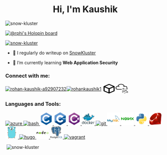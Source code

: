                                                                                                 
<h1 align="center">Hi, I'm Kaushik</h1>

<p align="left"> <img src="https://komarev.com/ghpvc/?username=snow-kluster&label=Profile%20views&color=0e75b6&style=flat-square" alt="snow-kluster" /> </p>

[![@rphi's Holopin board](https://holopin.io/api/user/board?user=snowkluster)](https://holopin.io/@snowkluster)

<p> <a href="https://github.com/ryo-ma/github-profile-trophy"><img src="https://github-profile-trophy.vercel.app/?username=snow-kluster&title=Stars,Commits,MultiLanguage,PullRequest,Issues,Repositories&theme=darkhub" alt="snow-kluster" /></a> </p>
 

- 📝 I regularly do writeup on [SnowKluster](https://snow-kluster.github.io/)

- 🌱 I’m currently learning **Web Application Security**
  
 
<h3 align="left">Connect with me:</h3>
<p align="left">
<a href="https://linkedin.com/in/rohan-kaushik-a92907232" target="blank"><img align="center" src="https://raw.githubusercontent.com/rahuldkjain/github-profile-readme-generator/master/src/images/icons/Social/linked-in-alt.svg" alt="rohan-kaushik-a92907232" height="30" width="40" /></a><a href="https://www.hackerrank.com/rohankaushik1" target="blank"><img align="center" src="https://raw.githubusercontent.com/rahuldkjain/github-profile-readme-generator/master/src/images/icons/Social/hackerrank.svg" alt="rohankaushik1" height="30" width="40" /></a>
<a href="https://app.hackthebox.com/profile/1030624" target="blank"><img align="center" src="hackthebox.svg" alt="kaushik_65" height="30" width="40" /></a><a href="https://tryhackme.com/p/kronosnull" target="blank"><img align="center" src="tryhackme.svg" alt="snowkluster" height="30" width="40" /></a>
</p>

<div>
  <h3>Languages and Tools:</h3>
  <a href="https://azure.microsoft.com/en-in/" target="_blank" rel="noreferrer"> <img src="https://www.vectorlogo.zone/logos/microsoft_azure/microsoft_azure-icon.svg" alt="azure" width="40" height="40"/> </a> 
  <a href="https://www.gnu.org/software/bash/" target="_blank" rel="noreferrer"> <img src="https://www.vectorlogo.zone/logos/gnu_bash/gnu_bash-icon.svg" alt="bash" width="40" height="40"/> </a> 
  <a href="https://www.cprogramming.com/" target="_blank" rel="noreferrer"> <img src="https://raw.githubusercontent.com/devicons/devicon/master/icons/c/c-original.svg" alt="c" width="40" height="40"/> </a> 
  <a href="https://www.w3schools.com/cpp/" target="_blank" rel="noreferrer"> <img src="https://raw.githubusercontent.com/devicons/devicon/master/icons/cplusplus/cplusplus-original.svg" alt="cplusplus" width="40" height="40"/> </a> <a href="https://www.w3schools.com/cs/" target="_blank" rel="noreferrer"> <img src="https://raw.githubusercontent.com/devicons/devicon/master/icons/csharp/csharp-original.svg" alt="csharp" width="40" height="40"/> </a> 
  <a href="https://www.docker.com/" target="_blank" rel="noreferrer"> <img src="https://raw.githubusercontent.com/devicons/devicon/master/icons/docker/docker-original-wordmark.svg" alt="docker" width="40" height="40"/> </a> 
  <a href="https://git-scm.com/" target="_blank" rel="noreferrer"> <img src="https://www.vectorlogo.zone/logos/git-scm/git-scm-icon.svg" alt="git" width="40" height="40"/> </a> 
  <a href="https://www.mysql.com/" target="_blank" rel="noreferrer"> <img src="https://raw.githubusercontent.com/devicons/devicon/master/icons/mysql/mysql-original-wordmark.svg" alt="mysql" width="40" height="40"/> </a> 
  <a href="https://www.nginx.com" target="_blank" rel="noreferrer"> <img src="https://raw.githubusercontent.com/devicons/devicon/master/icons/nginx/nginx-original.svg" alt="nginx" width="40" height="40"/> </a> 
  <a href="https://www.python.org" target="_blank" rel="noreferrer"> <img src="https://raw.githubusercontent.com/devicons/devicon/master/icons/python/python-original.svg" alt="python" width="40" height="40"/> </a> 
  <a href="https://www.ruby-lang.org/en/" target="_blank" rel="noreferrer"> <img src="https://raw.githubusercontent.com/devicons/devicon/master/icons/ruby/ruby-original.svg" alt="ruby" width="40" height="40"/> </a> 
  <a href="https://golang.org" target="_blank" rel="noreferrer"> <img src="https://raw.githubusercontent.com/devicons/devicon/master/icons/go/go-original.svg" alt="go" width="40" height="40"/> </a> 
  <a href="https://gohugo.io/" target="_blank" rel="noreferrer"> <img src="https://api.iconify.design/logos-hugo.svg" alt="hugo" width="40" height="40"/> </a> <a href="https://nodejs.org" target="_blank" rel="noreferrer"> <img src="https://raw.githubusercontent.com/devicons/devicon/master/icons/nodejs/nodejs-original-wordmark.svg" alt="nodejs" width="40" height="40"/> </a> 
  <a href="https://www.postgresql.org" target="_blank" rel="noreferrer"> <img src="https://raw.githubusercontent.com/devicons/devicon/master/icons/postgresql/postgresql-original-wordmark.svg" alt="postgresql" width="40" height="40"/> </a> <a href="https://www.vagrantup.com/" target="_blank" rel="noreferrer"> <img src="https://www.vectorlogo.zone/logos/vagrantup/vagrantup-icon.svg" alt="vagrant" width="40" height="40"/> </a> </p>



<p>&nbsp;<img align="center" src="https://github-readme-stats.vercel.app/api?username=snow-kluster&show_icons=true&theme=tokyonight&locale=en" alt="snow-kluster" /></p>




<!---
snow-kluster/snow-kluster is a ✨ special ✨ repository because its `README.md` (this file) appears on your GitHub profile.
You can click the Preview link to take a look at your changes.
--->
